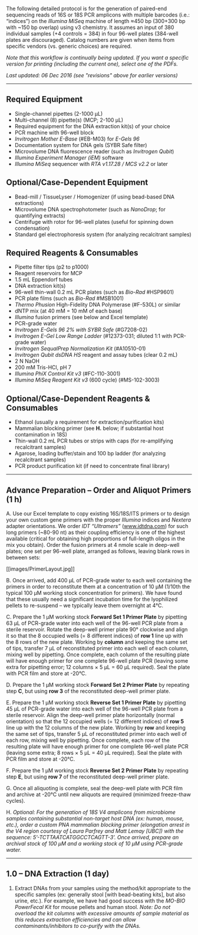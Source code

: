 The following detailed protocol is for the generation of paired-end sequencing reads of 16S or 18S PCR amplicons with multiple barcodes (i.e.: “indices”) on the _Illumina MiSeq_ machine of length ≈450 bp (300+300 bp with ~150 bp overlap) using v3 chemistry. It assumes an input of 380 individual samples (+4 controls = 384) in four 96-well plates (384-well plates are discouraged). Catalog numbers are given when items from specific vendors (vs. generic choices) are required.  

_Note that this workflow is continually being updated. If you want a specific version for printing (including the current one), select one of the PDFs._
    
_Last updated: 06 Dec 2016 (see "revisions" above for earlier versions)_

***

## Required Equipment

* Single-channel pipettes (2-1000 µL)
* Multi-channel (8) pipette(s) (MCP; 2-100 µL)
* Required equipment for the DNA extraction kit(s) of your choice
* PCR machine with 96-well block
* _Invitrogen Mother E-Base_ (#EB-M03) for _E-Gels 96_
* Documentation system for DNA gels (SYBR Safe filter)
* Microvolume DNA fluorescence reader (such as _Invitrogen Qubit_)
* _Illumina Experiment Manager (iEM)_ software
* _Illumina MiSeq_ sequencer with _RTA v1.17.28 / MCS v2.2_ or later

## Optional/Case-Dependent Equipment
* Bead-mill / TissueLyser / Homogenizer (if using bead-based DNA extractions)
* Microvolume DNA spectrophotometer (such as _NanoDrop_; for quantifying extracts)
* Centrifuge with rotor for 96-well plates (useful for spinning down condensation)
* Standard gel electrophoresis system (for analyzing recalcitrant samples)

## Required Reagents & Consumables
* Pipette filter tips (p2 to p1000)
* Reagent reservoirs for MCP
* 1.5 mL Eppendorf tubes
* DNA extraction kit(s)
* 96-well thin-wall 0.2 mL PCR plates (such as _Bio-Rad_ #HSP9601)
* PCR plate films (such as _Bio-Rad_ #MSB1001)
* _Thermo Phusion_ High-Fidelity DNA Polymerase (#F-530L) or similar
* dNTP mix (at 40 mM = 10 mM of each base)
* _Illumina_ fusion primers (see below and Excel template)
* PCR-grade water
* _Invitrogen E-Gels 96 2% with SYBR Safe_ (#G7208-02)
* _Invitrogen E-Gel Low Range Ladder_ (#12373-031; diluted 1:1 with PCR-grade water)
* _Invitrogen SequalPrep Normalization Kit_ (#A10510-01)
* _Invitrogen Qubit dsDNA HS_ reagent and assay tubes (clear 0.2 mL)
* 2 N NaOH
* 200 mM Tris-HCl, pH 7
* _Illumina PhiX Control Kit v3_ (#FC-110-3001)
* _Illumina MiSeq Reagent Kit v3_ (600 cycle) (#MS-102-3003)

## Optional/Case-Dependent Reagents & Consumables
* Ethanol (usually a requirement for extraction/purification kits)
* Mammalian blocking primer (see **H.** below; if substantial host contamination in 18S) 
* Thin-wall 0.2 mL PCR tubes or strips with caps (for re-amplifying recalcitrant samples)
* Agarose, loading buffer/stain and 100 bp ladder (for analyzing recalcitrant samples)
* PCR product purification kit (if need to concentrate final library)

***

## Advance Preparation – Order and Aliquot Primers (1 h)

A. Use our Excel template to copy existing 16S/18S/ITS primers or to design your own custom gene primers with the proper _Illumina_ indices and _Nextera_ adapter orientations. We order _IDT “Ultramers”_ (www.idtdna.com) for such long primers (~80-90 nt) as their coupling efficiency is one of the highest available (critical for obtaining high proportions of full-length oligos in the mix you obtain). Order the fusion primers at 4 nmole scale in deep-well plates; one set per 96-well plate, arranged as follows, leaving blank rows in between sets:

[[images/PrimerLayout.jpg]]

B. Once arrived, add 400 µL of PCR-grade water to each well containing the primers in order to reconstitute them at a concentration of 10 µM (1/10th the typical 100 µM working stock concentration for primers). We have found that these usually need a significant incubation time for the lyophilized pellets to re-suspend – we typically leave them overnight at 4°C.

C. Prepare the 1 µM working stock **Forward Set 1 Primer Plate** by pipetting 63 µL of PCR-grade water into each well of the 96-well PCR plate from a sterile reservoir. Rotate the deep-well primer plate 90° clockwise and align it so that the 8 occupied wells (= 8 different indices) of **row 1** line up with the 8 rows of the new plate. Working by **column** and keeping the same set of tips, transfer 7 µL of reconstituted primer into each well of each column, mixing well by pipetting. Once complete, each column of the resulting plate will have enough primer for one complete 96-well plate PCR (leaving some extra for pipetting error; 12 columns × 5 µL = 60 µL required). Seal the plate with PCR film and store at -20°C. 

D. Prepare the 1 µM working stock **Forward Set 2 Primer Plate** by repeating step **C**, but using **row 3** of the reconstituted deep-well primer plate.

E. Prepare the 1 µM working stock **Reverse Set 1 Primer Plate** by pipetting 45 µL of PCR-grade water into each well of the 96-well PCR plate from a sterile reservoir. Align the deep-well primer plate horizontally (normal orientation) so that the 12 occupied wells (= 12 different indices) of **row 5** line up with the 12 columns of the new plate. Working by **row** and keeping the same set of tips, transfer 5 µL of reconstituted primer into each well of each row, mixing well by pipetting. Once complete, each row of the resulting plate will have enough primer for one complete 96-well plate PCR (leaving some extra; 8 rows × 5 µL = 40 µL required). Seal the plate with PCR film and store at -20°C.

F. Prepare the 1 µM working stock **Reverse Set 2 Primer Plate** by repeating step **E**, but using **row 7** of the reconstituted deep-well primer plate.

G. Once all aliquoting is complete, seal the deep-well plate with PCR film and archive at -20°C until new aliquots are required (minimized freeze-thaw cycles).

H. _Optional: For the generation of 18S V4 amplicons from microbiome samples containing substantial non-target host DNA (ex: human, mouse, etc.), order a custom PNA mammalian blocking primer (elongation arrest in the V4 region courtesy of Laura Parfrey and Matt Lemay [UBC]) with the sequence: 5’-TCTTAATCATGGCCTCAGTT-3’. Once arrived, prepare an archival stock of 100 µM and a working stock of 10 µM using PCR-grade water._

***

## 1.0 – DNA Extraction (1 day)

1. Extract DNAs from your samples using the method/kit appropriate to the specific samples (ex: generally stool [with bead-beating kits], but also urine, etc.). For example, we have had good success with the _MO-BIO PowerFecal Kit_ for mouse pellets and human stool. _Note: Do not overload the kit columns with excessive amounts of sample material as this reduces extraction efficiencies and can allow contaminants/inhibitors to co-purify with the DNAs._